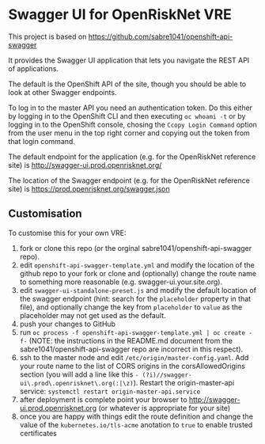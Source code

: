 # Swagger UI for OpenRiskNet VRE

This project is based on https://github.com/sabre1041/openshift-api-swagger

It provides the Swagger UI application that lets you navigate the REST API of applications.

The default is the OpenShift API of the site, though you should be able to look at other Swagger
endpoints.

To log in to the master API you need an authentication token. Do this either by logging in to the
OpenShift CLI and then executing `oc whoami -t` or by logging in to the OpenShift console, chosing
the `Ccopy Login Command` option from the user menu in the top right corner and copying out the
token from that login command.

The default endpoint for the application (e.g. for the OpenRiskNet reference site) is
http://swagger-ui.prod.openrisknet.org/

The location of the Swagger endpoint (e.g. for the OpenRiskNet reference site) is
https://prod.openrisknet.org/swagger.json

## Customisation

To customise this for your own VRE:

1. fork or clone this repo (or the orginal sabre1041/openshift-api-swagger repo).
2. edit `openshift-api-swagger-template.yml` and modify the location of the github repo to your fork or clone and (optionally) change the route name to something more reasonable (e.g. swagger-ui.your.site.org).
3. edit `swagger-ui-standalone-preset.js` and modify the default location of the swagger endpoint (hint: search for the `placeholder` property in that file), and optionally change the key from `placeholder` to `value` as the placeholder may not get used as the default.
4. push your changes to GitHub
5. run `oc process -f openshift-api-swagger-template.yml | oc create -f-` (NOTE: the instructions in the README.md document from the sabre1041/openshift-api-swagger repo are incorrect in this respect).
6. ssh to the master node and edit `/etc/origin/master-config.yaml`. Add your route name to the list of CORS origins in the corsAllowedOrigins section (you will add a line like this `- (?i)//swagger-ui\.prod\.openrisknet\.org(:|\z)`). Restart the origin-master-api service: `systemctl restart origin-master-api.service` 
7. after deployment is complete point your browser to http://swagger-ui.prod.openrisknet.org (or whatever is appropriate for your site)
8. once you are happy with things edit the route definition and change the value of the `kubernetes.io/tls-acme` anotation to `true` to enable trusted certificates
  



